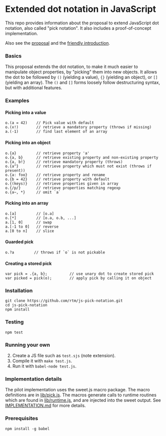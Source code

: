 # Extended dot notation in JavaScript

This repo provides information about the proposal to extend JavaScript dot notation,
also called "pick notation".
It also includes a proof-of-concept implementation.

Also see the [proposal](js-pick-notation.md) and the [friendly introduction](docs/intro.md).

### Basics

This proposal extends the dot notation,
to make it much easier to manipulate object properties,
by "picking" them into new objects.
It allows the dot to be followed by `()` (yielding a value), `{}` (yielding an object), or `[]` (yielding an array).
The `()` and `[]` forms loosely follow destructuring syntax,
but with additional features.

### Examples

#### Picking into a value

    o.(a = 42)    // Pick value with default
    o.(x!)        // retrieve a mandatory property (throws if missing)
    a.(-1)        // find last element of an array

#### Picking into an object

    o.{a}         // retrieve property 'a'
    o.{a, b}      // retrieve existing property and non-existing property
    o.{a, b!}     // retrieve mandatory property (throws)
    o.{a^}        // retrieve property which must not exist (throws if present))
    o.{a: foo}    // retrieve property and rename
    o.{b = 42}    // retrieve property with default
    o.{(keys)}    // retrieve properties given in array
    o.{/p/}       // retrieve properties matching regexp
    o.{a~, *}     // omit `a`

#### Picking into an array

    o.[a]         // [o.a]
    o.[*]         // [o.a, o.b, ...]
    a.[1, 0]      // swap
    a.[-1 to 0]   // reverse
    a.[0 to n]    // slice

#### Guarded pick

    o.?a         // throws if `o` is not pickable

#### Creating a stored pick

    var pick = .{a, b};          // use unary dot to create stored pick
    var picked = pick(o);        // apply pick by calling it on object

### Installation

    git clone https://github.com/rtm/js-pick-notation.git
    cd js-pick-notation
    npm install

### Testing

    npm test

### Running your own

 2. Create a JS file such as `test.sjs` (note extension).
 3. Compile it with `make test.js`.
 4. Run it with `babel-node test.js`.


### Implementation details

The pilot implementation uses the sweet.js macro package.
The macro definitions are in [lib/pick.js](lib/pick.js).
The macros generate calls to runtime routines which are found in [lib/runtime.js](lib/runtime.js),
and are injected into the sweet output.
See [IMPLEMENTATION.md](docs/IMPLEMENTATION.jd) for more details.

### Prerequisites

    npm install -g babel
